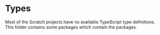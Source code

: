 # Types

Most of the Scratch projects have no available TypeScript type definitions.
This folder contains some packages which contain the packages.
